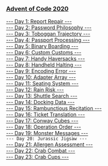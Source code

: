 ### [Advent of Code 2020](https://adventofcode.com/2020)

[--- Day 1: Report Repair ---](https://github.com/swiftyfinch/AdventOfCode2020/tree/main/Day1)\
[--- Day 2: Password Philosophy ---](https://github.com/swiftyfinch/AdventOfCode2020/tree/main/Day2)\
[--- Day 3: Toboggan Trajectory ---](https://github.com/swiftyfinch/AdventOfCode2020/tree/main/Day3)\
[--- Day 4: Passport Processing ---](https://github.com/swiftyfinch/AdventOfCode2020/tree/main/Day4)\
[--- Day 5: Binary Boarding ---](https://github.com/swiftyfinch/AdventOfCode2020/tree/main/Day5)\
[--- Day 6: Custom Customs ---](https://github.com/swiftyfinch/AdventOfCode2020/tree/main/Day6)\
[--- Day 7: Handy Haversacks ---](https://github.com/swiftyfinch/AdventOfCode2020/tree/main/Day7)\
[--- Day 8: Handheld Halting ---](https://github.com/swiftyfinch/AdventOfCode2020/tree/main/Day8)\
[--- Day 9: Encoding Error ---](https://github.com/swiftyfinch/AdventOfCode2020/tree/main/Day9)\
[--- Day 10: Adapter Array ---](https://github.com/swiftyfinch/AdventOfCode2020/tree/main/Day10)\
[--- Day 11: Seating System ---](https://github.com/swiftyfinch/AdventOfCode2020/tree/main/Day11)\
[--- Day 12: Rain Risk ---](https://github.com/swiftyfinch/AdventOfCode2020/tree/main/Day12)\
[--- Day 13: Shuttle Search ---](https://github.com/swiftyfinch/AdventOfCode2020/tree/main/Day13)\
[--- Day 14: Docking Data ---](https://github.com/swiftyfinch/AdventOfCode2020/tree/main/Day14)\
[--- Day 15: Rambunctious Recitation ---](https://github.com/swiftyfinch/AdventOfCode2020/tree/main/Day15)\
[--- Day 16: Ticket Translation ---](https://github.com/swiftyfinch/AdventOfCode2020/tree/main/Day16)\
[--- Day 17: Conway Cubes ---](https://github.com/swiftyfinch/AdventOfCode2020/tree/main/Day17)\
[--- Day 18: Operation Order ---](https://github.com/swiftyfinch/AdventOfCode2020/tree/main/Day18)\
[--- Day 19: Monster Messages ---](https://github.com/swiftyfinch/AdventOfCode2020/tree/main/Day19)\
`--- Day 20: Jurassic Jigsaw ---`\
[--- Day 21: Allergen Assessment ---](https://github.com/swiftyfinch/AdventOfCode2020/tree/main/Day21)\
[--- Day 22: Crab Combat ---](https://github.com/swiftyfinch/AdventOfCode2020/tree/main/Day22)\
[--- Day 23: Crab Cups ---](https://github.com/swiftyfinch/AdventOfCode2020/tree/main/Day23)